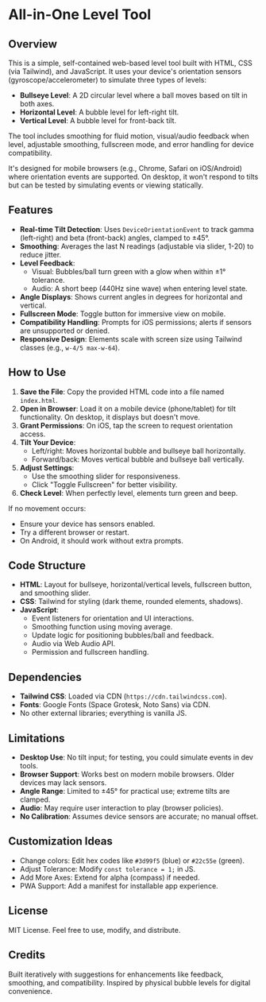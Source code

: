 # All-in-One Level Tool

## Overview

This is a simple, self-contained web-based level tool built with HTML, CSS (via Tailwind), and JavaScript. It uses your device's orientation sensors (gyroscope/accelerometer) to simulate three types of levels:

- **Bullseye Level**: A 2D circular level where a ball moves based on tilt in both axes.
- **Horizontal Level**: A bubble level for left-right tilt.
- **Vertical Level**: A bubble level for front-back tilt.

The tool includes smoothing for fluid motion, visual/audio feedback when level, adjustable smoothing, fullscreen mode, and error handling for device compatibility.

It's designed for mobile browsers (e.g., Chrome, Safari on iOS/Android) where orientation events are supported. On desktop, it won't respond to tilts but can be tested by simulating events or viewing statically.

## Features

- **Real-time Tilt Detection**: Uses `DeviceOrientationEvent` to track gamma (left-right) and beta (front-back) angles, clamped to ±45°.
- **Smoothing**: Averages the last N readings (adjustable via slider, 1-20) to reduce jitter.
- **Level Feedback**:
  - Visual: Bubbles/ball turn green with a glow when within ±1° tolerance.
  - Audio: A short beep (440Hz sine wave) when entering level state.
- **Angle Displays**: Shows current angles in degrees for horizontal and vertical.
- **Fullscreen Mode**: Toggle button for immersive view on mobile.
- **Compatibility Handling**: Prompts for iOS permissions; alerts if sensors are unsupported or denied.
- **Responsive Design**: Elements scale with screen size using Tailwind classes (e.g., `w-4/5 max-w-64`).

## How to Use

1. **Save the File**: Copy the provided HTML code into a file named `index.html`.
2. **Open in Browser**: Load it on a mobile device (phone/tablet) for tilt functionality. On desktop, it displays but doesn't move.
3. **Grant Permissions**: On iOS, tap the screen to request orientation access.
4. **Tilt Your Device**:
   - Left/right: Moves horizontal bubble and bullseye ball horizontally.
   - Forward/back: Moves vertical bubble and bullseye ball vertically.
5. **Adjust Settings**:
   - Use the smoothing slider for responsiveness.
   - Click "Toggle Fullscreen" for better visibility.
6. **Check Level**: When perfectly level, elements turn green and beep.

If no movement occurs:
- Ensure your device has sensors enabled.
- Try a different browser or restart.
- On Android, it should work without extra prompts.

## Code Structure

- **HTML**: Layout for bullseye, horizontal/vertical levels, fullscreen button, and smoothing slider.
- **CSS**: Tailwind for styling (dark theme, rounded elements, shadows).
- **JavaScript**:
  - Event listeners for orientation and UI interactions.
  - Smoothing function using moving average.
  - Update logic for positioning bubbles/ball and feedback.
  - Audio via Web Audio API.
  - Permission and fullscreen handling.

## Dependencies

- **Tailwind CSS**: Loaded via CDN (`https://cdn.tailwindcss.com`).
- **Fonts**: Google Fonts (Space Grotesk, Noto Sans) via CDN.
- No other external libraries; everything is vanilla JS.

## Limitations

- **Desktop Use**: No tilt input; for testing, you could simulate events in dev tools.
- **Browser Support**: Works best on modern mobile browsers. Older devices may lack sensors.
- **Angle Range**: Limited to ±45° for practical use; extreme tilts are clamped.
- **Audio**: May require user interaction to play (browser policies).
- **No Calibration**: Assumes device sensors are accurate; no manual offset.

## Customization Ideas

- Change colors: Edit hex codes like `#3d99f5` (blue) or `#22c55e` (green).
- Adjust Tolerance: Modify `const tolerance = 1;` in JS.
- Add More Axes: Extend for alpha (compass) if needed.
- PWA Support: Add a manifest for installable app experience.

## License

MIT License. Feel free to use, modify, and distribute.

## Credits

Built iteratively with suggestions for enhancements like feedback, smoothing, and compatibility. Inspired by physical bubble levels for digital convenience.
